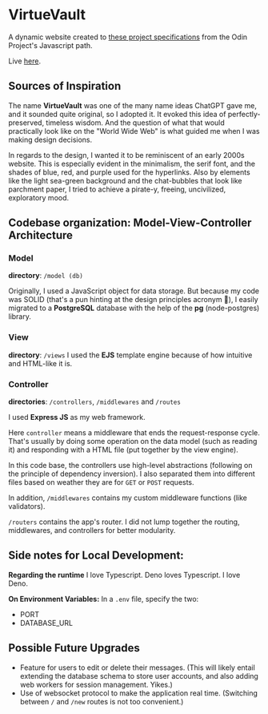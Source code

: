 # VirtueVault

A dynamic website created to [these project specifications](https://www.theodinproject.com/lessons/node-path-nodejs-mini-message-board) from the Odin Project's Javascript path.

Live [here](https://message-board-7ebm.onrender.com/).

## Sources of Inspiration

The name **VirtueVault** was one of the many name ideas ChatGPT gave me, and it sounded quite original, so I adopted it. It evoked this idea of perfectly-preserved, timeless wisdom. And the question of what that would practically look like on the "World Wide Web" is what guided me when I was making design decisions.

In regards to the design, I wanted it to be reminiscent of an early 2000s website. This is especially evident in the minimalism, the serif font, and the shades of blue, red, and purple used for the hyperlinks. Also by elements like the light sea-green background and the chat-bubbles that look like parchment paper, I tried to achieve a pirate-y, freeing, uncivilized, exploratory mood.

## Codebase organization: Model-View-Controller Architecture

### Model

**directory**: `/model (db)`

Originally, I used a JavaScript object for data storage. But because my code was SOLID (that's a pun hinting at the design principles acronym 🙂), I easily migrated to a **PostgreSQL** database with the help of the **pg** (node-postgres) library.

### View

**directory**: `/views`
I used the **EJS** template engine because of how intuitive and HTML-like it is.

### Controller

**directories**: `/controllers`, `/middlewares` and `/routes`

I used **Express JS** as my web framework.

Here `controller` means a middleware that ends the request-response cycle. That's usually by doing some operation on the data model (such as reading it) and responding with a HTML file (put together by the view engine).

In this code base, the controllers use high-level abstractions (following on the principle of dependency inversion). I also separated them into different files based on weather they are for `GET` or `POST` requests.

In addition, `/middlewares` contains my custom middleware functions (like validators).

`/routers` contains the app's router. I did not lump together the routing, middlewares, and controllers for better modularity.

## Side notes for Local Development:

**Regarding the runtime**
I love Typescript. Deno loves Typescript. I love Deno.

**On Environment Variables:** In a `.env` file, specify the two:

- PORT
- DATABASE_URL

## Possible Future Upgrades

- Feature for users to edit or delete their messages. (This will likely entail extending the database schema to store user accounts, and also adding web workers for session management. Yikes.)
- Use of websocket protocol to make the application real time. (Switching between `/` and `/new` routes is not too convenient.)
